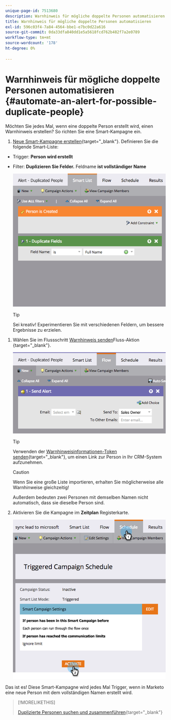 ```yaml
---
unique-page-id: 7513680
description: Warnhinweis für mögliche doppelte Personen automatisieren - Marketo-Dokumente - Produktdokumentation
title: Warnhinweis für mögliche doppelte Personen automatisieren
exl-id: 596c03f4-7a84-4564-bbe1-e7bc0d22a616
source-git-commit: 0da33dfa840dd1e5a5618fcd762b482f7a2e0789
workflow-type: tm+mt
source-wordcount: '178'
ht-degree: 0%

---
```


# Warnhinweis für mögliche doppelte Personen automatisieren {#automate-an-alert-for-possible-duplicate-people}

Möchten Sie jedes Mal, wenn eine doppelte Person erstellt wird, einen Warnhinweis erstellen? So richten Sie eine Smart-Kampagne ein.

1. [Neue Smart-Kampagne erstellen](/help/marketo/product-docs/core-marketo-concepts/smart-campaigns/creating-a-smart-campaign/create-a-new-smart-campaign.md){target=&quot;_blank&quot;}. Definieren Sie die folgende Smart-Liste:

* Trigger: **Person wird erstellt**
* Filter: **Duplizieren Sie Felder.** Feldname **ist vollständiger Name**

   ![](assets/image2017-3-27-8-3a22-3a4.png)

   >[!TIP]
   >
   >Sei kreativ! Experimentieren Sie mit verschiedenen Feldern, um bessere Ergebnisse zu erzielen.

1. Wählen Sie im Flussschritt [Warnhinweis senden](/help/marketo/product-docs/core-marketo-concepts/smart-campaigns/flow-actions/send-alert.md)Fluss-Aktion {target=&quot;_blank&quot;}.

   ![](assets/image2017-3-27-8-3a24-3a8.png)

   >[!TIP]
   >
   >Verwenden der [Warnhinweisinformationen-Token senden](/help/marketo/product-docs/email-marketing/general/using-tokens/use-the-send-alert-info-token.md){target=&quot;_blank&quot;}, um einen Link zur Person in Ihr CRM-System aufzunehmen.

   >[!CAUTION]
   >
   >Wenn Sie eine große Liste importieren, erhalten Sie möglicherweise alle Warnhinweise gleichzeitig!
   >
   >Außerdem bedeuten zwei Personen mit demselben Namen nicht automatisch, dass sie dieselbe Person sind.

1. Aktivieren Sie die Kampagne im **Zeitplan** Registerkarte.

   ![](assets/image2017-3-27-8-3a24-3a37.png)

Das ist es! Diese Smart-Kampagne wird jedes Mal Trigger, wenn in Marketo eine neue Person mit dem vollständigen Namen erstellt wird.

>[!MORELIKETHIS]
>
>[Duplizierte Personen suchen und zusammenführen](/help/marketo/product-docs/core-marketo-concepts/smart-lists-and-static-lists/managing-people-in-smart-lists/find-and-merge-duplicate-people.md){target=&quot;_blank&quot;}
